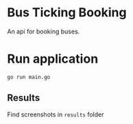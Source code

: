# Bus Ticking Booking

An api for booking buses.

# Run application

`go run main.go`

## Results

Find screenshots in `results` folder
